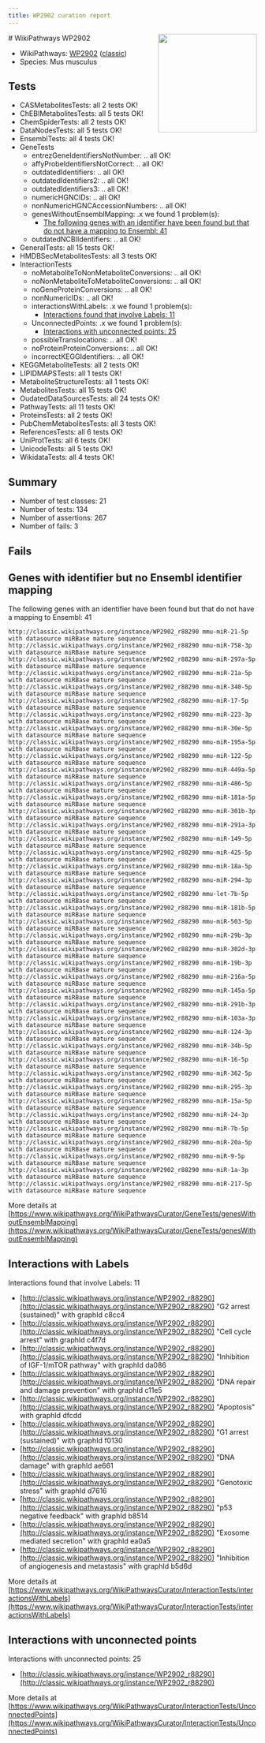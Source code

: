 ```yaml
---
title: WP2902 curation report
---
```


<img style="float: right; width: 200px" src="https://upload.wikimedia.org/wikipedia/commons/thumb/8/83/Wplogo_with_text_500.png/640px-Wplogo_with_text_500.png" />
# WikiPathways WP2902

* WikiPathways: [WP2902](https://wikipathways.org/pathways/WP2902) ([classic](https://classic.wikipathways.org/instance/WP2902))
* Species: Mus musculus
## Tests
* CASMetabolitesTests: all 2 tests OK!
* ChEBIMetabolitesTests: all 5 tests OK!
* ChemSpiderTests: all 2 tests OK!
* DataNodesTests: all 5 tests OK!
* EnsemblTests: all 4 tests OK!
* GeneTests
    * entrezGeneIdentifiersNotNumber: .. all OK!
    * affyProbeIdentifiersNotCorrect: .. all OK!
    * outdatedIdentifiers: .. all OK!
    * outdatedIdentifiers2: .. all OK!
    * outdatedIdentifiers3: .. all OK!
    * numericHGNCIDs: .. all OK!
    * nonNumericHGNCAccessionNumbers: .. all OK!
    * genesWithoutEnsemblMapping: .x we found 1 problem(s):
        * [The following genes with an identifier have been found but that do not have a mapping to Ensembl: 41](#c4e5436b)
    * outdatedNCBIIdentifiers: .. all OK!
* GeneralTests: all 15 tests OK!
* HMDBSecMetabolitesTests: all 3 tests OK!
* InteractionTests
    * noMetaboliteToNonMetaboliteConversions: .. all OK!
    * noNonMetaboliteToMetaboliteConversions: .. all OK!
    * noGeneProteinConversions: .. all OK!
    * nonNumericIDs: .. all OK!
    * interactionsWithLabels: .x we found 1 problem(s):
        * [Interactions found that involve Labels: 11](#fe97a8b9)
    * UnconnectedPoints: .x we found 1 problem(s):
        * [Interactions with unconnected points: 25](#7f1d409b)
    * possibleTranslocations: .. all OK!
    * noProteinProteinConversions: .. all OK!
    * incorrectKEGGIdentifiers: .. all OK!
* KEGGMetaboliteTests: all 2 tests OK!
* LIPIDMAPSTests: all 1 tests OK!
* MetaboliteStructureTests: all 1 tests OK!
* MetabolitesTests: all 15 tests OK!
* OudatedDataSourcesTests: all 24 tests OK!
* PathwayTests: all 11 tests OK!
* ProteinsTests: all 2 tests OK!
* PubChemMetabolitesTests: all 3 tests OK!
* ReferencesTests: all 6 tests OK!
* UniProtTests: all 6 tests OK!
* UnicodeTests: all 5 tests OK!
* WikidataTests: all 4 tests OK!


## Summary

* Number of test classes: 21
* Number of tests: 134
* Number of assertions: 267
* Number of fails: 3

## Fails

<a name="c4e5436b" />

## Genes with identifier but no Ensembl identifier mapping

The following genes with an identifier have been found but that do not have a mapping to Ensembl: 41
```
http://classic.wikipathways.org/instance/WP2902_r88290 mmu-miR-21-5p with datasource miRBase mature sequence
http://classic.wikipathways.org/instance/WP2902_r88290 mmu-miR-758-3p with datasource miRBase mature sequence
http://classic.wikipathways.org/instance/WP2902_r88290 mmu-miR-297a-5p with datasource miRBase mature sequence
http://classic.wikipathways.org/instance/WP2902_r88290 mmu-miR-21a-5p with datasource miRBase mature sequence
http://classic.wikipathways.org/instance/WP2902_r88290 mmu-miR-340-5p with datasource miRBase mature sequence
http://classic.wikipathways.org/instance/WP2902_r88290 mmu-miR-17-5p with datasource miRBase mature sequence
http://classic.wikipathways.org/instance/WP2902_r88290 mmu-miR-223-3p with datasource miRBase mature sequence
http://classic.wikipathways.org/instance/WP2902_r88290 mmu-miR-30e-5p with datasource miRBase mature sequence
http://classic.wikipathways.org/instance/WP2902_r88290 mmu-miR-195a-5p with datasource miRBase mature sequence
http://classic.wikipathways.org/instance/WP2902_r88290 mmu-miR-122-5p with datasource miRBase mature sequence
http://classic.wikipathways.org/instance/WP2902_r88290 mmu-miR-449a-5p with datasource miRBase mature sequence
http://classic.wikipathways.org/instance/WP2902_r88290 mmu-miR-486-5p with datasource miRBase mature sequence
http://classic.wikipathways.org/instance/WP2902_r88290 mmu-miR-181a-5p with datasource miRBase mature sequence
http://classic.wikipathways.org/instance/WP2902_r88290 mmu-miR-301b-3p with datasource miRBase mature sequence
http://classic.wikipathways.org/instance/WP2902_r88290 mmu-miR-291a-3p with datasource miRBase mature sequence
http://classic.wikipathways.org/instance/WP2902_r88290 mmu-miR-149-5p with datasource miRBase mature sequence
http://classic.wikipathways.org/instance/WP2902_r88290 mmu-miR-425-5p with datasource miRBase mature sequence
http://classic.wikipathways.org/instance/WP2902_r88290 mmu-miR-18a-5p with datasource miRBase mature sequence
http://classic.wikipathways.org/instance/WP2902_r88290 mmu-miR-294-3p with datasource miRBase mature sequence
http://classic.wikipathways.org/instance/WP2902_r88290 mmu-let-7b-5p with datasource miRBase mature sequence
http://classic.wikipathways.org/instance/WP2902_r88290 mmu-miR-181b-5p with datasource miRBase mature sequence
http://classic.wikipathways.org/instance/WP2902_r88290 mmu-miR-503-5p with datasource miRBase mature sequence
http://classic.wikipathways.org/instance/WP2902_r88290 mmu-miR-29b-3p with datasource miRBase mature sequence
http://classic.wikipathways.org/instance/WP2902_r88290 mmu-miR-302d-3p with datasource miRBase mature sequence
http://classic.wikipathways.org/instance/WP2902_r88290 mmu-miR-19b-3p with datasource miRBase mature sequence
http://classic.wikipathways.org/instance/WP2902_r88290 mmu-miR-216a-5p with datasource miRBase mature sequence
http://classic.wikipathways.org/instance/WP2902_r88290 mmu-miR-145a-5p with datasource miRBase mature sequence
http://classic.wikipathways.org/instance/WP2902_r88290 mmu-miR-291b-3p with datasource miRBase mature sequence
http://classic.wikipathways.org/instance/WP2902_r88290 mmu-miR-103a-3p with datasource miRBase mature sequence
http://classic.wikipathways.org/instance/WP2902_r88290 mmu-miR-124-3p with datasource miRBase mature sequence
http://classic.wikipathways.org/instance/WP2902_r88290 mmu-miR-34b-5p with datasource miRBase mature sequence
http://classic.wikipathways.org/instance/WP2902_r88290 mmu-miR-16-5p with datasource miRBase mature sequence
http://classic.wikipathways.org/instance/WP2902_r88290 mmu-miR-362-5p with datasource miRBase mature sequence
http://classic.wikipathways.org/instance/WP2902_r88290 mmu-miR-295-3p with datasource miRBase mature sequence
http://classic.wikipathways.org/instance/WP2902_r88290 mmu-miR-15a-5p with datasource miRBase mature sequence
http://classic.wikipathways.org/instance/WP2902_r88290 mmu-miR-24-3p with datasource miRBase mature sequence
http://classic.wikipathways.org/instance/WP2902_r88290 mmu-miR-7b-5p with datasource miRBase mature sequence
http://classic.wikipathways.org/instance/WP2902_r88290 mmu-miR-20a-5p with datasource miRBase mature sequence
http://classic.wikipathways.org/instance/WP2902_r88290 mmu-miR-9-5p with datasource miRBase mature sequence
http://classic.wikipathways.org/instance/WP2902_r88290 mmu-miR-1a-3p with datasource miRBase mature sequence
http://classic.wikipathways.org/instance/WP2902_r88290 mmu-miR-217-5p with datasource miRBase mature sequence
```

More details at [https://www.wikipathways.org/WikiPathwaysCurator/GeneTests/genesWithoutEnsemblMapping](https://www.wikipathways.org/WikiPathwaysCurator/GeneTests/genesWithoutEnsemblMapping)

<a name="fe97a8b9" />

## Interactions with Labels

Interactions found that involve Labels: 11

* [http://classic.wikipathways.org/instance/WP2902_r88290](http://classic.wikipathways.org/instance/WP2902_r88290) "G2 arrest (sustained)" with graphId c8cc4
* [http://classic.wikipathways.org/instance/WP2902_r88290](http://classic.wikipathways.org/instance/WP2902_r88290) "Cell cycle arrest" with graphId c4f7d
* [http://classic.wikipathways.org/instance/WP2902_r88290](http://classic.wikipathways.org/instance/WP2902_r88290) "Inhibition of IGF-1/mTOR 
pathway" with graphId da086
* [http://classic.wikipathways.org/instance/WP2902_r88290](http://classic.wikipathways.org/instance/WP2902_r88290) "DNA repair and damage
prevention" with graphId c11e5
* [http://classic.wikipathways.org/instance/WP2902_r88290](http://classic.wikipathways.org/instance/WP2902_r88290) "Apoptosis" with graphId dfcdd
* [http://classic.wikipathways.org/instance/WP2902_r88290](http://classic.wikipathways.org/instance/WP2902_r88290) "G1 arrest (sustained)" with graphId f0130
* [http://classic.wikipathways.org/instance/WP2902_r88290](http://classic.wikipathways.org/instance/WP2902_r88290) "DNA damage" with graphId ae661
* [http://classic.wikipathways.org/instance/WP2902_r88290](http://classic.wikipathways.org/instance/WP2902_r88290) "Genotoxic stress" with graphId d7616
* [http://classic.wikipathways.org/instance/WP2902_r88290](http://classic.wikipathways.org/instance/WP2902_r88290) "p53 negative feedback" with graphId b8514
* [http://classic.wikipathways.org/instance/WP2902_r88290](http://classic.wikipathways.org/instance/WP2902_r88290) "Exosome mediated secretion" with graphId ea0a5
* [http://classic.wikipathways.org/instance/WP2902_r88290](http://classic.wikipathways.org/instance/WP2902_r88290) "Inhibition of
angiogenesis
and metastasis" with graphId b5d6d


More details at [https://www.wikipathways.org/WikiPathwaysCurator/InteractionTests/interactionsWithLabels](https://www.wikipathways.org/WikiPathwaysCurator/InteractionTests/interactionsWithLabels)

<a name="7f1d409b" />

## Interactions with unconnected points

Interactions with unconnected points: 25

* [http://classic.wikipathways.org/instance/WP2902_r88290](http://classic.wikipathways.org/instance/WP2902_r88290)


More details at [https://www.wikipathways.org/WikiPathwaysCurator/InteractionTests/UnconnectedPoints](https://www.wikipathways.org/WikiPathwaysCurator/InteractionTests/UnconnectedPoints)

